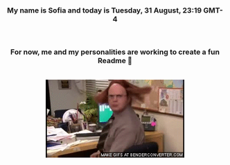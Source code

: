 


<div align="center">
<h3 >My name is Sofia and today is Tuesday, 31 August, 23:19 GMT-4</h3><br>
<h3 >For now, me and my personalities are working to create a fun Readme 👋
</h3><br>
<img src='img/dwight.gif' alt='working...'/>
</div>
